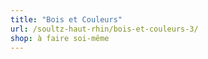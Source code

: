 ```yaml
---
title: "Bois et Couleurs"
url: /soultz-haut-rhin/bois-et-couleurs-3/
shop: à faire soi-même
---
```

